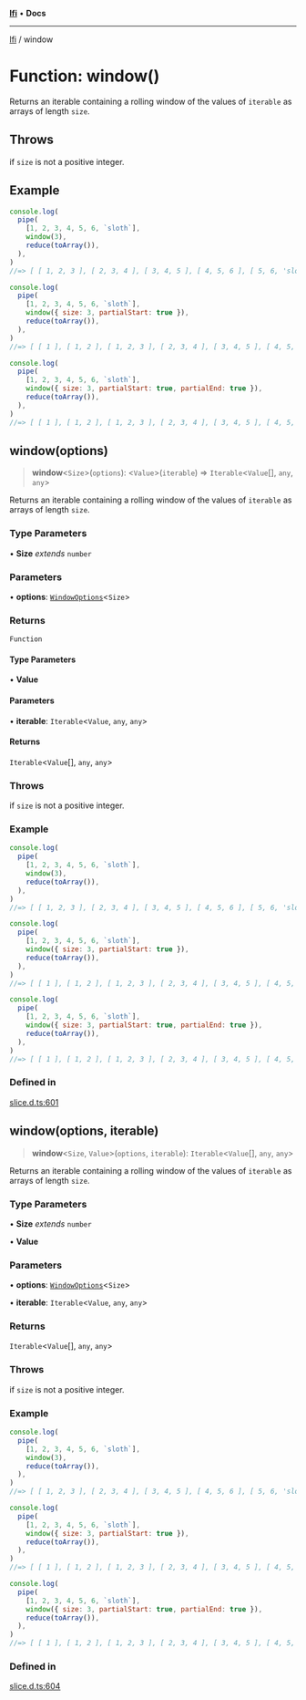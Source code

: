 [**lfi**](../readme.md) • **Docs**

***

[lfi](../globals.md) / window

# Function: window()

Returns an iterable containing a rolling window of the values of `iterable`
as arrays of length `size`.

## Throws

if `size` is not a positive integer.

## Example

```js
console.log(
  pipe(
    [1, 2, 3, 4, 5, 6, `sloth`],
    window(3),
    reduce(toArray()),
  ),
)
//=> [ [ 1, 2, 3 ], [ 2, 3, 4 ], [ 3, 4, 5 ], [ 4, 5, 6 ], [ 5, 6, 'sloth' ] ]

console.log(
  pipe(
    [1, 2, 3, 4, 5, 6, `sloth`],
    window({ size: 3, partialStart: true }),
    reduce(toArray()),
  ),
)
//=> [ [ 1 ], [ 1, 2 ], [ 1, 2, 3 ], [ 2, 3, 4 ], [ 3, 4, 5 ], [ 4, 5, 6 ], [ 5, 6, 'sloth' ] ]

console.log(
  pipe(
    [1, 2, 3, 4, 5, 6, `sloth`],
    window({ size: 3, partialStart: true, partialEnd: true }),
    reduce(toArray()),
  ),
)
//=> [ [ 1 ], [ 1, 2 ], [ 1, 2, 3 ], [ 2, 3, 4 ], [ 3, 4, 5 ], [ 4, 5, 6 ], [ 5, 6, 'sloth' ], [ 6, 'sloth' ], [ 'sloth' ] ]
```

## window(options)

> **window**\<`Size`\>(`options`): \<`Value`\>(`iterable`) => `Iterable`\<`Value`[], `any`, `any`\>

Returns an iterable containing a rolling window of the values of `iterable`
as arrays of length `size`.

### Type Parameters

• **Size** *extends* `number`

### Parameters

• **options**: [`WindowOptions`](../type-aliases/WindowOptions.md)\<`Size`\>

### Returns

`Function`

#### Type Parameters

• **Value**

#### Parameters

• **iterable**: `Iterable`\<`Value`, `any`, `any`\>

#### Returns

`Iterable`\<`Value`[], `any`, `any`\>

### Throws

if `size` is not a positive integer.

### Example

```js
console.log(
  pipe(
    [1, 2, 3, 4, 5, 6, `sloth`],
    window(3),
    reduce(toArray()),
  ),
)
//=> [ [ 1, 2, 3 ], [ 2, 3, 4 ], [ 3, 4, 5 ], [ 4, 5, 6 ], [ 5, 6, 'sloth' ] ]

console.log(
  pipe(
    [1, 2, 3, 4, 5, 6, `sloth`],
    window({ size: 3, partialStart: true }),
    reduce(toArray()),
  ),
)
//=> [ [ 1 ], [ 1, 2 ], [ 1, 2, 3 ], [ 2, 3, 4 ], [ 3, 4, 5 ], [ 4, 5, 6 ], [ 5, 6, 'sloth' ] ]

console.log(
  pipe(
    [1, 2, 3, 4, 5, 6, `sloth`],
    window({ size: 3, partialStart: true, partialEnd: true }),
    reduce(toArray()),
  ),
)
//=> [ [ 1 ], [ 1, 2 ], [ 1, 2, 3 ], [ 2, 3, 4 ], [ 3, 4, 5 ], [ 4, 5, 6 ], [ 5, 6, 'sloth' ], [ 6, 'sloth' ], [ 'sloth' ] ]
```

### Defined in

[slice.d.ts:601](https://github.com/TomerAberbach/lfi/blob/d7a0f90dd72245d6efd6bd97c58a78b3f3028f25/src/operations/slice.d.ts#L601)

## window(options, iterable)

> **window**\<`Size`, `Value`\>(`options`, `iterable`): `Iterable`\<`Value`[], `any`, `any`\>

Returns an iterable containing a rolling window of the values of `iterable`
as arrays of length `size`.

### Type Parameters

• **Size** *extends* `number`

• **Value**

### Parameters

• **options**: [`WindowOptions`](../type-aliases/WindowOptions.md)\<`Size`\>

• **iterable**: `Iterable`\<`Value`, `any`, `any`\>

### Returns

`Iterable`\<`Value`[], `any`, `any`\>

### Throws

if `size` is not a positive integer.

### Example

```js
console.log(
  pipe(
    [1, 2, 3, 4, 5, 6, `sloth`],
    window(3),
    reduce(toArray()),
  ),
)
//=> [ [ 1, 2, 3 ], [ 2, 3, 4 ], [ 3, 4, 5 ], [ 4, 5, 6 ], [ 5, 6, 'sloth' ] ]

console.log(
  pipe(
    [1, 2, 3, 4, 5, 6, `sloth`],
    window({ size: 3, partialStart: true }),
    reduce(toArray()),
  ),
)
//=> [ [ 1 ], [ 1, 2 ], [ 1, 2, 3 ], [ 2, 3, 4 ], [ 3, 4, 5 ], [ 4, 5, 6 ], [ 5, 6, 'sloth' ] ]

console.log(
  pipe(
    [1, 2, 3, 4, 5, 6, `sloth`],
    window({ size: 3, partialStart: true, partialEnd: true }),
    reduce(toArray()),
  ),
)
//=> [ [ 1 ], [ 1, 2 ], [ 1, 2, 3 ], [ 2, 3, 4 ], [ 3, 4, 5 ], [ 4, 5, 6 ], [ 5, 6, 'sloth' ], [ 6, 'sloth' ], [ 'sloth' ] ]
```

### Defined in

[slice.d.ts:604](https://github.com/TomerAberbach/lfi/blob/d7a0f90dd72245d6efd6bd97c58a78b3f3028f25/src/operations/slice.d.ts#L604)
